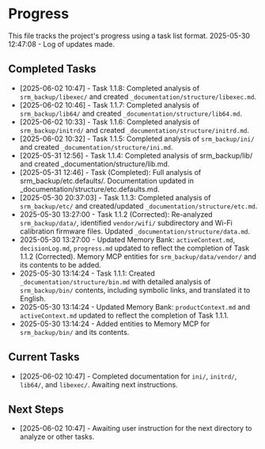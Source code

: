 # Progress

This file tracks the project's progress using a task list format.
2025-05-30 12:47:08 - Log of updates made.

## Completed Tasks

*   [2025-06-02 10:47] - Task 1.1.8: Completed analysis of `srm_backup/libexec/` and created `_documentation/structure/libexec.md`.
*   [2025-06-02 10:46] - Task 1.1.7: Completed analysis of `srm_backup/lib64/` and created `_documentation/structure/lib64.md`.
*   [2025-06-02 10:33] - Task 1.1.6: Completed analysis of `srm_backup/initrd/` and created `_documentation/structure/initrd.md`.
*   [2025-06-02 10:32] - Task 1.1.5: Completed analysis of `srm_backup/ini/` and created `_documentation/structure/ini.md`.
*   [2025-05-31 12:56] - Task 1.1.4: Completed analysis of srm_backup/lib/ and created _documentation/structure/lib.md.
*   [2025-05-31 12:46] - Task (Completed): Full analysis of srm_backup/etc.defaults/. Documentation updated in _documentation/structure/etc.defaults.md.
*   [2025-05-30 20:37:03] - Task 1.1.3: Completed analysis of `srm_backup/etc/` and created/updated `_documentation/structure/etc.md`.
*   2025-05-30 13:27:00 - Task 1.1.2 (Corrected): Re-analyzed `srm_backup/data/`, identified `vendor/wifi/` subdirectory and Wi-Fi calibration firmware files. Updated `_documentation/structure/data.md`.
*   2025-05-30 13:27:00 - Updated Memory Bank: `activeContext.md`, `decisionLog.md`, `progress.md` updated to reflect the completion of Task 1.1.2 (Corrected). Memory MCP entities for `srm_backup/data/vendor/` and its contents to be added.
*   2025-05-30 13:14:24 - Task 1.1.1: Created `_documentation/structure/bin.md` with detailed analysis of `srm_backup/bin/` contents, including symbolic links, and translated it to English.
*   2025-05-30 13:14:24 - Updated Memory Bank: `productContext.md` and `activeContext.md` updated to reflect the completion of Task 1.1.1.
*   2025-05-30 13:14:24 - Added entities to Memory MCP for `srm_backup/bin/` and its contents.

## Current Tasks

*   [2025-06-02 10:47] - Completed documentation for `ini/`, `initrd/`, `lib64/`, and `libexec/`. Awaiting next instructions.

## Next Steps

*   [2025-06-02 10:47] - Awaiting user instruction for the next directory to analyze or other tasks.